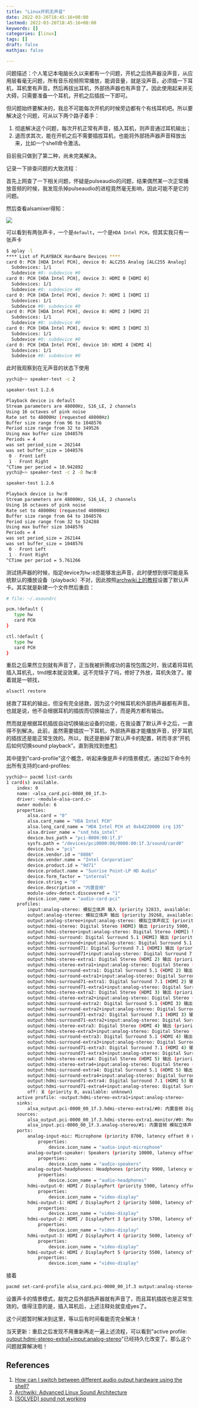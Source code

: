 ```yaml
---
title: "Linux开机无声音"
date: 2022-03-26T18:45:16+08:00
lastmod: 2022-03-26T18:45:16+08:00
keywords: []
categories: [linux]
tags: []
draft: false
mathjax: false

---
```



问题描述：个人笔记本电脑长久以来都有一个问题，开机之后扬声器没声音，从应用层看毫无问题，所有音乐视频照常播放，能调音量，就是没声音。必须插一下耳机，耳机里有声音。然后再拔出耳机，外部扬声器也有声音了。因此使用起来并无大碍，只需要准备一个耳机，开机之后插拔一下即可。

但问题始终要解决的，我总不可能每次开机的时候旁边都有个有线耳机吧。所以要解决这个问题，可从以下两个路子着手：

1. 彻底解决这个问题，每次开机正常有声音，插入耳机，则声音通过耳机输出；
2. 退而求其次，能在开机之后不需要插拔耳机，也能将外部扬声器声音释放出来，比如一个shell命令激活。

目前我只做到了第二种，尚未完美解决。

记录一下排查问题的大致流程：

首先上网查了一下相关问题，怀疑是pulseaudio的问题，结果偶然某一次正常播放音频的时候，我发现杀掉pulseaudio的进程竟然毫无影响，因此可能不是它的问题。

然后查看alsamixer得知：

![](AlsaMixer.png)

可以看到有两张声卡，一个是`default`，一个是`HDA Intel PCH`，但其实我只有一张声卡
```bash
$ aplay -l
**** List of PLAYBACK Hardware Devices ****
card 0: PCH [HDA Intel PCH], device 0: ALC255 Analog [ALC255 Analog]
  Subdevices: 1/1
  Subdevice #0: subdevice #0
card 0: PCH [HDA Intel PCH], device 3: HDMI 0 [HDMI 0]
  Subdevices: 1/1
  Subdevice #0: subdevice #0
card 0: PCH [HDA Intel PCH], device 7: HDMI 1 [HDMI 1]
  Subdevices: 1/1
  Subdevice #0: subdevice #0
card 0: PCH [HDA Intel PCH], device 8: HDMI 2 [HDMI 2]
  Subdevices: 1/1
  Subdevice #0: subdevice #0
card 0: PCH [HDA Intel PCH], device 9: HDMI 3 [HDMI 3]
  Subdevices: 1/1
  Subdevice #0: subdevice #0
card 0: PCH [HDA Intel PCH], device 10: HDMI 4 [HDMI 4]
  Subdevices: 1/1
  Subdevice #0: subdevice #0
```

此时我观察到在无声音的状态下使用
```bash
yychi@~> speaker-test -c 2

speaker-test 1.2.6

Playback device is default
Stream parameters are 48000Hz, S16_LE, 2 channels
Using 16 octaves of pink noise
Rate set to 48000Hz (requested 48000Hz)
Buffer size range from 96 to 1048576
Period size range from 32 to 349526
Using max buffer size 1048576
Periods = 4
was set period_size = 262144
was set buffer_size = 1048576
 0 - Front Left
 1 - Front Right
^CTime per period = 10.942892
yychi@~> speaker-test -c 2 -D hw:0

speaker-test 1.2.6

Playback device is hw:0
Stream parameters are 48000Hz, S16_LE, 2 channels
Using 16 octaves of pink noise
Rate set to 48000Hz (requested 48000Hz)
Buffer size range from 64 to 1048576
Period size range from 32 to 524288
Using max buffer size 1048576
Periods = 4
was set period_size = 262144
was set buffer_size = 1048576
 0 - Front Left
 1 - Front Right
^CTime per period = 5.761266
```
测试扬声器的时候，指定device为`hw:0`总能够发出声音，此时便想到很可能是系统默认的播放设备（playback）不对，因此按照[archwiki上的教程][1]设置了默认声卡。其实就是新建一个文件然后重启：
```sh
# file: ~/.asoundrc

pcm.!default {
   type hw
   card PCH
}

ctl.!default {
   type hw
   card PCH
}
```

重启之后果然立刻就有声音了，正当我被折腾成功的喜悦包围之时，我试着将耳机插入耳机孔，tmd根本就没效果。这不完犊子了吗，修好了外放，耳机失效了。接着就是一顿找，
```bash
alsactl restore
```
拯救了耳机的输出，但没有完全拯救，因为这个时候耳机和外部扬声器都有声音。也就是说，他不会根据耳机的插拔而切换输出了，而是两方都有输出。

然而就是根据耳机插拔自动切换输出设备的功能，在我设置了默认声卡之后，一直得不到解决。此前，虽然需要插拔一下耳机，外部扬声器才能播放声音，好歹耳机的插拔还是能正常生效的。所以，我还是删掉了默认声卡的配置，转而寻求“开机后如何切换sound playback”。直到我找到[参考1][2].

其中提到"card-profile"这个概念，听起来像是声卡的情景模式，通过如下命令列出所有支持的card-profiles:
```bash
yychi@~> pacmd list-cards
1 card(s) available.
    index: 0
	name: <alsa_card.pci-0000_00_1f.3>
	driver: <module-alsa-card.c>
	owner module: 6
	properties:
		alsa.card = "0"
		alsa.card_name = "HDA Intel PCH"
		alsa.long_card_name = "HDA Intel PCH at 0xb4220000 irq 135"
		alsa.driver_name = "snd_hda_intel"
		device.bus_path = "pci-0000:00:1f.3"
		sysfs.path = "/devices/pci0000:00/0000:00:1f.3/sound/card0"
		device.bus = "pci"
		device.vendor.id = "8086"
		device.vendor.name = "Intel Corporation"
		device.product.id = "9d71"
		device.product.name = "Sunrise Point-LP HD Audio"
		device.form_factor = "internal"
		device.string = "0"
		device.description = "内置音频"
		module-udev-detect.discovered = "1"
		device.icon_name = "audio-card-pci"
	profiles:
		input:analog-stereo: 模拟立体声 输入 (priority 32833, available: unknown)
		output:analog-stereo: 模拟立体声 输出 (priority 39268, available: unknown)
		output:analog-stereo+input:analog-stereo: 模拟立体声双工 (priority 39333, available: unknown)
		output:hdmi-stereo: Digital Stereo (HDMI) 输出 (priority 5900, available: no)
		output:hdmi-stereo+input:analog-stereo: Digital Stereo (HDMI) 输出 + 模拟立体声 输入 (priority 5965, available: unknown)
		output:hdmi-surround: Digital Surround 5.1 (HDMI) 输出 (priority 800, available: no)
		output:hdmi-surround+input:analog-stereo: Digital Surround 5.1 (HDMI) 输出 + 模拟立体声 输入 (priority 865, available: unknown)
		output:hdmi-surround71: Digital Surround 7.1 (HDMI) 输出 (priority 800, available: no)
		output:hdmi-surround71+input:analog-stereo: Digital Surround 7.1 (HDMI) 输出 + 模拟立体声 输入 (priority 865, available: unknown)
		output:hdmi-stereo-extra1: Digital Stereo (HDMI 2) 输出 (priority 5700, available: no)
		output:hdmi-stereo-extra1+input:analog-stereo: Digital Stereo (HDMI 2) 输出 + 模拟立体声 输入 (priority 5765, available: unknown)
		output:hdmi-surround-extra1: Digital Surround 5.1 (HDMI 2) 输出 (priority 600, available: no)
		output:hdmi-surround-extra1+input:analog-stereo: Digital Surround 5.1 (HDMI 2) 输出 + 模拟立体声 输入 (priority 665, available: unknown)
		output:hdmi-surround71-extra1: Digital Surround 7.1 (HDMI 2) 输出 (priority 600, available: no)
		output:hdmi-surround71-extra1+input:analog-stereo: Digital Surround 7.1 (HDMI 2) 输出 + 模拟立体声 输入 (priority 665, available: unknown)
		output:hdmi-stereo-extra2: Digital Stereo (HDMI 3) 输出 (priority 5700, available: no)
		output:hdmi-stereo-extra2+input:analog-stereo: Digital Stereo (HDMI 3) 输出 + 模拟立体声 输入 (priority 5765, available: unknown)
		output:hdmi-surround-extra2: Digital Surround 5.1 (HDMI 3) 输出 (priority 600, available: no)
		output:hdmi-surround-extra2+input:analog-stereo: Digital Surround 5.1 (HDMI 3) 输出 + 模拟立体声 输入 (priority 665, available: unknown)
		output:hdmi-surround71-extra2: Digital Surround 7.1 (HDMI 3) 输出 (priority 600, available: no)
		output:hdmi-surround71-extra2+input:analog-stereo: Digital Surround 7.1 (HDMI 3) 输出 + 模拟立体声 输入 (priority 665, available: unknown)
		output:hdmi-stereo-extra3: Digital Stereo (HDMI 4) 输出 (priority 5700, available: no)
		output:hdmi-stereo-extra3+input:analog-stereo: Digital Stereo (HDMI 4) 输出 + 模拟立体声 输入 (priority 5765, available: unknown)
		output:hdmi-surround-extra3: Digital Surround 5.1 (HDMI 4) 输出 (priority 600, available: no)
		output:hdmi-surround-extra3+input:analog-stereo: Digital Surround 5.1 (HDMI 4) 输出 + 模拟立体声 输入 (priority 665, available: unknown)
		output:hdmi-surround71-extra3: Digital Surround 7.1 (HDMI 4) 输出 (priority 600, available: no)
		output:hdmi-surround71-extra3+input:analog-stereo: Digital Surround 7.1 (HDMI 4) 输出 + 模拟立体声 输入 (priority 665, available: unknown)
		output:hdmi-stereo-extra4: Digital Stereo (HDMI 5) 输出 (priority 5700, available: no)
		output:hdmi-stereo-extra4+input:analog-stereo: Digital Stereo (HDMI 5) 输出 + 模拟立体声 输入 (priority 5765, available: unknown)
		output:hdmi-surround-extra4: Digital Surround 5.1 (HDMI 5) 输出 (priority 600, available: no)
		output:hdmi-surround-extra4+input:analog-stereo: Digital Surround 5.1 (HDMI 5) 输出 + 模拟立体声 输入 (priority 665, available: unknown)
		output:hdmi-surround71-extra4: Digital Surround 7.1 (HDMI 5) 输出 (priority 600, available: no)
		output:hdmi-surround71-extra4+input:analog-stereo: Digital Surround 7.1 (HDMI 5) 输出 + 模拟立体声 输入 (priority 665, available: unknown)
		off: 关 (priority 0, available: unknown)
	active profile: <output:hdmi-stereo-extra1+input:analog-stereo>
	sinks:
		alsa_output.pci-0000_00_1f.3.hdmi-stereo-extra1/#0: 内置音频 Digital Stereo (HDMI 2)
	sources:
		alsa_output.pci-0000_00_1f.3.hdmi-stereo-extra1.monitor/#0: Monitor of 内置音频 Digital Stereo (HDMI 2)
		alsa_input.pci-0000_00_1f.3.analog-stereo/#1: 内置音频 模拟立体声
	ports:
		analog-input-mic: Microphone (priority 8700, latency offset 0 usec, available: unknown)
			properties:
				device.icon_name = "audio-input-microphone"
		analog-output-speaker: Speakers (priority 10000, latency offset 0 usec, available: unknown)
			properties:
				device.icon_name = "audio-speakers"
		analog-output-headphones: Headphones (priority 9900, latency offset 0 usec, available: no)
			properties:
				device.icon_name = "audio-headphones"
		hdmi-output-0: HDMI / DisplayPort (priority 5900, latency offset 0 usec, available: no)  # available: yes if headphone plugged
			properties:
				device.icon_name = "video-display"
		hdmi-output-1: HDMI / DisplayPort 2 (priority 5800, latency offset 0 usec, available: no)
			properties:
				device.icon_name = "video-display"
		hdmi-output-2: HDMI / DisplayPort 3 (priority 5700, latency offset 0 usec, available: no)
			properties:
				device.icon_name = "video-display"
		hdmi-output-3: HDMI / DisplayPort 4 (priority 5600, latency offset 0 usec, available: no)
			properties:
				device.icon_name = "video-display"
		hdmi-output-4: HDMI / DisplayPort 5 (priority 5500, latency offset 0 usec, available: no)
			properties:
				device.icon_name = "video-display"

```
接着
```bash
pacmd set-card-profile alsa_card.pci-0000_00_1f.3 output:analog-stereo+input:analog-stereo
```
设置声卡的情景模式，敲完之后外部扬声器就有声音了，而且耳机插拔也是正常生效的。值得注意的是，插入耳机后，上述注释处就变成yes了。

这个问题暂时解决到这里，等以后有时间看能否完全解决！

当天更新：重启之后发现不用重新再走一遍上述流程，可以看到"active profile: <output:hdmi-stereo-extra1+input:analog-stereo>"已经持久化改变了。那么这个问题就算解决啦！

## References

1. [How can I switch between different audio output hardware using the shell?][2]
2. [Archwiki: Advanced Linux Sound Architecture][1]
3. [[SOLVED] sound not working][3]


[1]: https://wiki.archlinux.org/title/Advanced_Linux_Sound_Architecture#Set_the_default_sound_card
[2]: https://unix.stackexchange.com/questions/62818/how-can-i-switch-between-different-audio-output-hardware-using-the-shell
[3]: https://bbs.archlinux.org/viewtopic.php?pid=981405#p981405/
